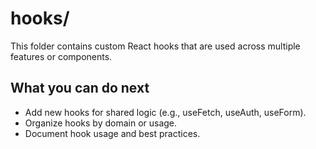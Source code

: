 # hooks/

This folder contains custom React hooks that are used across multiple features or components.

## What you can do next
- Add new hooks for shared logic (e.g., useFetch, useAuth, useForm).
- Organize hooks by domain or usage.
- Document hook usage and best practices. 